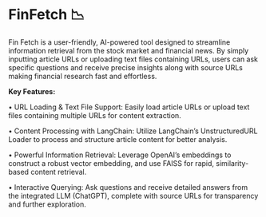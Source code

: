 # **FinFetch** 📉

Fin Fetch is a user-friendly, AI-powered tool designed to streamline information retrieval from the stock market and financial news. By simply inputting article URLs or uploading text files containing URLs, users can ask specific questions and receive precise insights along with source URLs making financial research fast and effortless.

**Key Features:**

• URL Loading & Text File Support: Easily load article URLs or upload text files containing multiple URLs for content extraction.

• Content Processing with LangChain: Utilize LangChain’s UnstructuredURL Loader to process and structure article content for better analysis.

• Powerful Information Retrieval: Leverage OpenAI’s embeddings to construct a robust vector embedding, and use FAISS for rapid, similarity-based content retrieval.

• Interactive Querying: Ask questions and receive detailed answers from the integrated LLM (ChatGPT), complete with source URLs for transparency and further exploration.
